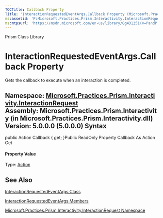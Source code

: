 ```yaml
---
TOCTitle: Callback Property
Title: 'InteractionRequestedEventArgs.Callback Property (Microsoft.Practices.Prism.Interactivity.InteractionRequest)'
ms:assetid: 'P:Microsoft.Practices.Prism.Interactivity.InteractionRequest.InteractionRequestedEventArgs.Callback'
ms:mtpsurl: 'https://msdn.microsoft.com/en-us/library/Gg431251(v=PandP.50)'
---
```


Prism Class Library

InteractionRequestedEventArgs.Callback Property
===================================================

Gets the callback to execute when an interaction is completed.

**Namespace:** [Microsoft.Practices.Prism.Interactivity.InteractionRequest](https://msdn.microsoft.com/n:microsoft.practices.prism.interactivity.interactionrequest)
**Assembly:** Microsoft.Practices.Prism.Interactivity (in Microsoft.Practices.Prism.Interactivity.dll) Version: 5.0.0.0 (5.0.0.0)
Syntax
------

<span id="syntaxToggle"></span>public Action Callback { get; }Public ReadOnly Property Callback As Action Get
#### Property Value

Type: [Action](http://msdn2.microsoft.com/en-us/library/bb534741)

See Also
--------

<span id="seeAlsoToggle"></span>
[InteractionRequestedEventArgs Class](https://msdn.microsoft.com/t:microsoft.practices.prism.interactivity.interactionrequest.interactionrequestedeventargs)

[InteractionRequestedEventArgs Members](https://msdn.microsoft.com/allmembers.t:microsoft.practices.prism.interactivity.interactionrequest.interactionrequestedeventargs)

[Microsoft.Practices.Prism.Interactivity.InteractionRequest Namespace](https://msdn.microsoft.com/n:microsoft.practices.prism.interactivity.interactionrequest)
